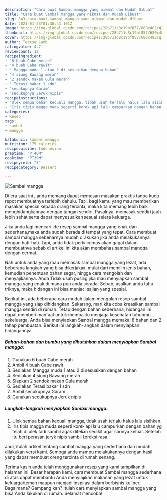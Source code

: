 ```yaml
---
description: "Cara buat Sambal mangga yang nikmat dan Mudah Dibuat"
title: "Cara buat Sambal mangga yang nikmat dan Mudah Dibuat"
slug: 843-cara-buat-sambal-mangga-yang-nikmat-dan-mudah-dibuat
date: 2021-01-25T01:38:43.101Z
image: https://img-global.cpcdn.com/recipes/28b711c8c19bf857/680x482cq70/sambal-mangga-foto-resep-utama.jpg
thumbnail: https://img-global.cpcdn.com/recipes/28b711c8c19bf857/680x482cq70/sambal-mangga-foto-resep-utama.jpg
cover: https://img-global.cpcdn.com/recipes/28b711c8c19bf857/680x482cq70/sambal-mangga-foto-resep-utama.jpg
author: Teresa Lamb
ratingvalue: 4.7
reviewcount: 12
recipeingredient:
- "6 buah Cabe merah"
- "4 buah Cabe rawit"
- " Mangga muda 1 atau 2 di sesuaikan dengan bahan"
- "4 siung Bawang merah"
- "2 sendok makan Gula merah"
- " Terasi bakar 1 sdn"
- "secukupnya Garam"
- "secukupnya Jeruk nipis"
recipeinstructions:
- "Ulek semua bahan kecuali mangga, tidak usah terlalu halus lalu sisihkan."
- "Iris tipis magga muda seperti korek api lalu campurkan dengan bahan yg telah di ulek tadi sambil agak ditekan sedikit agar sarinya keluar. Setelah itu beri perasan jeryk nipis sambil koreksi rasa."
categories:
- Resep
tags:
- sambal
- mangga

katakunci: sambal mangga 
nutrition: 175 calories
recipecuisine: Indonesian
preptime: "PT40M"
cooktime: "PT39M"
recipeyield: "3"
recipecategory: Dessert

---
```



![Sambal mangga](https://img-global.cpcdn.com/recipes/28b711c8c19bf857/680x482cq70/sambal-mangga-foto-resep-utama.jpg)

Di era  saat ini , anda memang dapat memesan masakan praktis tanpa kudu repot membuatnya terlebih dahulu. Tapi, bagi kamu yang mau memberikan masakan special kepada orang tercinta, maka kita memang lebih baik menghidangkannya dengan tangan sendiri. Pasalnya, memasak sendiri jauh lebih sehat serta dapat menyesuaikan sesuai selera keluarga.

Jika anda lagi mencari ide resep sambal mangga yang enak dan sederhana,maka anda sudah berada di tempat yang tepat. Cara membuat sambal mangga  sebenarnya mudah dilakukan jika anda melakukannya dengan hati-hati. Tapi, anda tidak perlu cemas akan gagal dalam membuatnya 
sebab di artikel ini kita akan membahas sambal mangga dengan cermat.  



Nah untuk anda yang mau memasak sambal mangga yang lezat, ada beberapa langkah yang bisa dikerjakan, mulai dari memilih jenis bahan, kemudian penentuan bahan segar, hingga cara mengolah dan menyajikannya. Anda Tidak usah pusing jika mau menyiapkan sambal mangga yang enak di mana pun anda berada. Sebab, asalkan anda  tahu triknya, maka hidangan ini bisa menjadi sajian yang spesial.

Berikut ini, ada beberapa cara mudah dalam mengolah resep sambal mangga yang siap dihidangkan. Sekarang, mari kita coba kreasikan sambal mangga sendiri di rumah. Tetap dengan bahan sederhana, hidangan ini dapat memberi manfaat untuk membantu menjaga kesehatan tubuhmu sekeluarga. Anda bisa menyiapkan Sambal mangga memakai 8 bahan dan 2 tahap pembuatan. Berikut ini langkah-langkah dalam menyiapkan hidangannya.

<!--inarticleads1-->

##### Bahan-bahan dan bumbu yang dibutuhkan dalam menyiapkan Sambal mangga:

1. Gunakan 6 buah Cabe merah
1. Ambil 4 buah Cabe rawit
1. Sediakan  Mangga muda 1 atau 2 di sesuaikan dengan bahan
1. Sediakan 4 siung Bawang merah
1. Siapkan 2 sendok makan Gula merah
1. Sediakan  Terasi bakar 1 sdn
1. Ambil secukupnya Garam
1. Gunakan secukupnya Jeruk nipis




<!--inarticleads2-->

##### Langkah-langkah menyiapkan Sambal mangga:

1. Ulek semua bahan kecuali mangga, tidak usah terlalu halus lalu sisihkan.
1. Iris tipis magga muda seperti korek api lalu campurkan dengan bahan yg telah di ulek tadi sambil agak ditekan sedikit agar sarinya keluar. Setelah itu beri perasan jeryk nipis sambil koreksi rasa.




Jadi, itulah artikel tentang  sambal mangga  yang sederhana dan mudah dilakukan versi kami. Semoga anda mampu melakukannya dengan hasil yang dapat membuat oreng tercinta di rumah senang. 

Terima kasih anda telah menggunakan resep yang kami tampilkan di halaman ini. Besar harapan kami, cara membuat  Sambal mangga sederhana di atas dapat membantu Anda menyiapkan makanan yang lezat untuk keluarga/teman maupun menjadi inspirasi dalam berbisnis kuliner. Bagaimana? Gampang kan? Itulah cara menyiapkan sambal mangga yang bisa Anda lakukan di rumah. Selamat mencoba!

